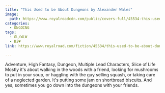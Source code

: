 ```yaml
---
title: "This Used to be About Dungeons by Alexander Wales"
image:
  path: https://www.royalroadcdn.com/public/covers-full/45534-this-used-to-be-about-dungeons.jpg
categories:
  - ONGOING
tags:
  - GL/WLW
  - Bi♥
link: https://www.royalroad.com/fiction/45534/this-used-to-be-about-dungeons

---
```

Adventure, High Fantasy, Dungeon, Multiple Lead Characters, Slice of Life
Mostly it's about walking in the woods with a friend, looking for mushrooms to put in your soup, or haggling with the guy selling squash, or taking care of a neglected garden. It's putting some jam on shortbread biscuits. And yes, sometimes you go down into the dungeons with your friends.

